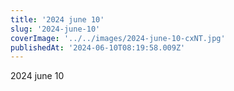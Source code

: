 ```yaml
---
title: '2024 june 10'
slug: '2024-june-10'
coverImage: '../../images/2024-june-10-cxNT.jpg'
publishedAt: '2024-06-10T08:19:58.009Z'
---
```


2024 june 10